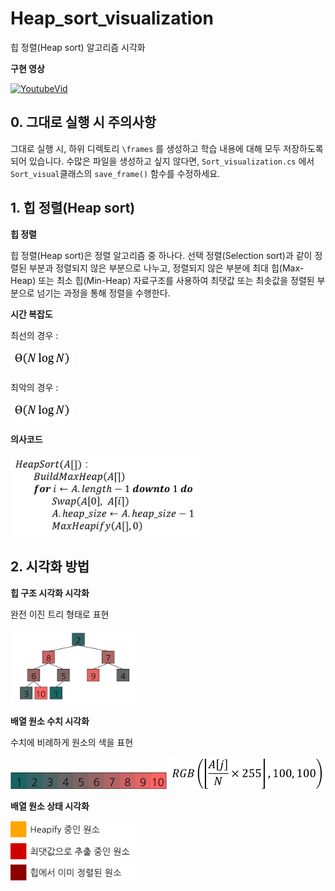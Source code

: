 # Heap_sort_visualization
힙 정렬(Heap sort) 알고리즘 시각화

**구현 영상**

[![YoutubeVid](http://img.youtube.com/vi/uq0a4NLI0IU/0.jpg)](http://www.youtube.com/watch?v=uq0a4NLI0IU)

## 0. 그대로 실행 시 주의사항
그대로 실행 시, 하위 디렉토리 ```\frames``` 를 생성하고 학습 내용에 대해 모두 저장하도록 되어 있습니다.
수많은 파일을 생성하고 싶지 않다면, ```Sort_visualization.cs``` 에서 ```Sort_visual```클래스의  ```save_frame()``` 함수를 수정하세요.

## 1. 힙 정렬(Heap sort)
**힙 정렬**

 힙 정렬(Heap sort)은 정렬 알고리즘 중 하나다. 선택 정렬(Selection sort)과 같이 정렬된 부분과 정렬되지 않은 부분으로 나누고, 정렬되지 않은 부분에 최대 힙(Max-Heap) 또는 최소 힙(Min-Heap) 자료구조를 사용하여 최댓값 또는 최솟값을 정렬된 부분으로 넘기는 과정을 통해 정렬을 수행한다.

**시간 복잡도**

최선의 경우 : 

<img src="./images/time_complexity.png" alt="" width="100"/>

최악의 경우 : 

<img src="./images/time_complexity.png" alt="" width="100"/>

**의사코드**

<img src="./images/pseudocode.png" alt="" width="300"/>

## 2. 시각화 방법
**힙 구조 시각화 시각화**

 완전 이진 트리 형태로 표현

<img src="./images/visualization__.png" alt="" width="200"/>

**배열 원소 수치 시각화**

 수치에 비례하게 원소의 색을 표현

<img src="./images/visualization_.png" alt="" width="250"/>
<img src="./images/visualization.png" alt="" width="250"/>

**배열 원소 상태 시각화**

<img src="./images/symbol.png" alt="" width="200"/>

